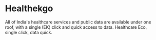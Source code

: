 # Healthekgo
All of India's healthcare services and public data are available under one roof, with a single (EK) click and quick access to data. Healthcare Eco, single click, data quick.
